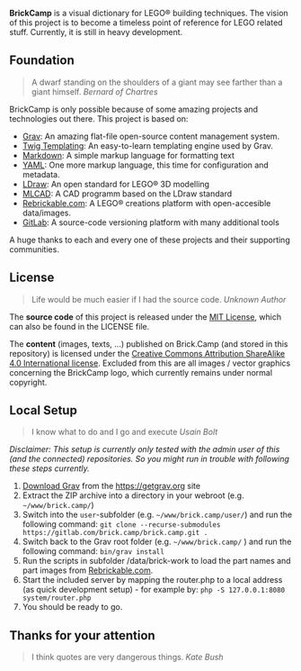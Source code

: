 **BrickCamp** is a visual dictionary for LEGO® building techniques. The vision of this project is to become a timeless point of reference for LEGO related stuff. Currently, it is still in heavy development.


## Foundation
> A dwarf standing on the shoulders of a giant may see farther than a giant himself. 
> _Bernard of Chartres_

BrickCamp is only possible because of some amazing projects and technologies out there. This project is based on:

- [Grav](https://getgrav.org/): An amazing flat-file open-source content management system.
- [Twig Templating](http://twig.sensiolabs.org/): An easy-to-learn templating engine used by Grav.
- [Markdown](https://en.wikipedia.org/wiki/Markdown): A simple markup language for formatting text
- [YAML](http://yaml.org/): One more markup language, this time for configuration and metadata.
- [LDraw](http://www.ldraw.org/): An open standard for LEGO® 3D modelling
- [MLCAD](http://mlcad.lm-software.com/): A CAD programm based on the LDraw standard
- [Rebrickable.com](https://rebrickable.com/): A LEGO® creations platform with open-accesible data/images.
- [GitLab](http://gitlab.com/): A source-code versioning platform with many additional tools

A huge thanks to each and every one of these projects and their supporting communities.


## License
> Life would be much easier if I had the source code. 
> _Unknown Author_

The **source code** of this project is released under the [MIT License](https://choosealicense.com/licenses/mit/), which can also be found in the LICENSE file.

The **content** (images, texts, ...) published on Brick.Camp (and stored in this repository) is licensed under the [Creative Commons Attribution ShareAlike 4.0 International license](https://choosealicense.com/licenses/cc-by-sa-4.0/). Excluded from this are all images / vector graphics concerning the BrickCamp logo, which currently remains under normal copyright.


## Local Setup
> I know what to do and I go and execute
> _Usain Bolt_

_Disclaimer: This setup is currently only tested with the admin user of this (and the connected) repositories. So you might run in trouble with following these steps currently._

1. [Download Grav](http://getgrav.org/downloads) from the https://getgrav.org site
2. Extract the ZIP archive into a directory in your webroot (e.g. `~/www/brick.camp/`)
3. Switch into the `user`-subfolder (e.g. `~/www/brick.camp/user/`) and run the following command:
`git clone --recurse-submodules https://gitlab.com/brick.camp/brick.camp.git .`
4. Switch back to the Grav root folder (e.g. `~/www/brick.camp/` ) and run the following command:
`bin/grav install`
5. Run the scripts in subfolder /data/brick-work to load the part names and part images from [Rebrickable.com](https://rebrickable.com/downloads/).
6. Start the included server by mapping the router.php to a local address (as quick development setup) - for example by:
`php -S 127.0.0.1:8080 system/router.php`
7. You should be ready to go.

## Thanks for your attention
> I think quotes are very dangerous things.
> _Kate Bush_